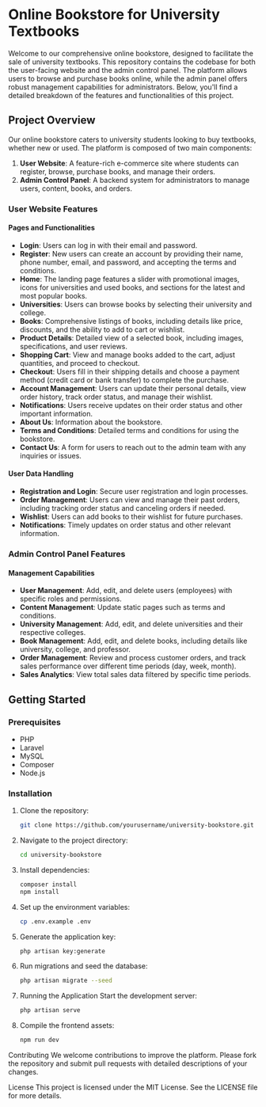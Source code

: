 # Online Bookstore for University Textbooks

Welcome to our comprehensive online bookstore, designed to facilitate the sale of university textbooks. This repository contains the codebase for both the user-facing website and the admin control panel. The platform allows users to browse and purchase books online, while the admin panel offers robust management capabilities for administrators. Below, you'll find a detailed breakdown of the features and functionalities of this project.

## Project Overview

Our online bookstore caters to university students looking to buy textbooks, whether new or used. The platform is composed of two main components:

1. **User Website**: A feature-rich e-commerce site where students can register, browse, purchase books, and manage their orders.
2. **Admin Control Panel**: A backend system for administrators to manage users, content, books, and orders.

### User Website Features

#### Pages and Functionalities

- **Login**: Users can log in with their email and password.
- **Register**: New users can create an account by providing their name, phone number, email, and password, and accepting the terms and conditions.
- **Home**: The landing page features a slider with promotional images, icons for universities and used books, and sections for the latest and most popular books.
- **Universities**: Users can browse books by selecting their university and college.
- **Books**: Comprehensive listings of books, including details like price, discounts, and the ability to add to cart or wishlist.
- **Product Details**: Detailed view of a selected book, including images, specifications, and user reviews.
- **Shopping Cart**: View and manage books added to the cart, adjust quantities, and proceed to checkout.
- **Checkout**: Users fill in their shipping details and choose a payment method (credit card or bank transfer) to complete the purchase.
- **Account Management**: Users can update their personal details, view order history, track order status, and manage their wishlist.
- **Notifications**: Users receive updates on their order status and other important information.
- **About Us**: Information about the bookstore.
- **Terms and Conditions**: Detailed terms and conditions for using the bookstore.
- **Contact Us**: A form for users to reach out to the admin team with any inquiries or issues.

#### User Data Handling

- **Registration and Login**: Secure user registration and login processes.
- **Order Management**: Users can view and manage their past orders, including tracking order status and canceling orders if needed.
- **Wishlist**: Users can add books to their wishlist for future purchases.
- **Notifications**: Timely updates on order status and other relevant information.

### Admin Control Panel Features

#### Management Capabilities

- **User Management**: Add, edit, and delete users (employees) with specific roles and permissions.
- **Content Management**: Update static pages such as terms and conditions.
- **University Management**: Add, edit, and delete universities and their respective colleges.
- **Book Management**: Add, edit, and delete books, including details like university, college, and professor.
- **Order Management**: Review and process customer orders, and track sales performance over different time periods (day, week, month).
- **Sales Analytics**: View total sales data filtered by specific time periods.

## Getting Started

### Prerequisites

- PHP
- Laravel
- MySQL
- Composer
- Node.js

### Installation

1. Clone the repository:
   ```bash
   git clone https://github.com/yourusername/university-bookstore.git

2. Navigate to the project directory:
   ```bash
   cd university-bookstore
   
3. Install dependencies:
   ```bash
   composer install
   npm install
   
4. Set up the environment variables:
   ```bash
   cp .env.example .env
5. Generate the application key:
   ```bash
   php artisan key:generate
6. Run migrations and seed the database:
   ```bash
   php artisan migrate --seed
7. Running the Application Start the development server:
   ```bash
   php artisan serve
8. Compile the frontend assets:
   ```bash
   npm run dev
Contributing
We welcome contributions to improve the platform. Please fork the repository and submit pull requests with detailed descriptions of your changes.

License
This project is licensed under the MIT License. See the LICENSE file for more details.
   

